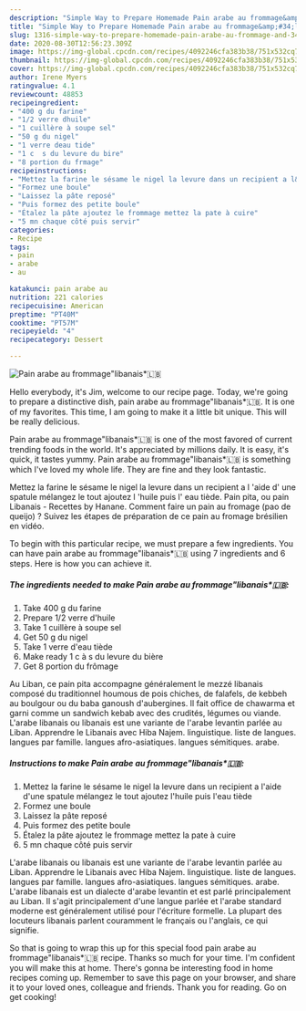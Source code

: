 ```yaml
---
description: "Simple Way to Prepare Homemade Pain arabe au frommage&amp;#34;libanais*🇱🇧"
title: "Simple Way to Prepare Homemade Pain arabe au frommage&amp;#34;libanais*🇱🇧"
slug: 1316-simple-way-to-prepare-homemade-pain-arabe-au-frommage-and-34-libanais
date: 2020-08-30T12:56:23.309Z
image: https://img-global.cpcdn.com/recipes/4092246cfa383b38/751x532cq70/pain-arabe-au-frommagelibanais🇱🇧-photo-principale-de-la-recette.jpg
thumbnail: https://img-global.cpcdn.com/recipes/4092246cfa383b38/751x532cq70/pain-arabe-au-frommagelibanais🇱🇧-photo-principale-de-la-recette.jpg
cover: https://img-global.cpcdn.com/recipes/4092246cfa383b38/751x532cq70/pain-arabe-au-frommagelibanais🇱🇧-photo-principale-de-la-recette.jpg
author: Irene Myers
ratingvalue: 4.1
reviewcount: 48853
recipeingredient:
- "400 g du farine"
- "1/2 verre dhuile"
- "1 cuillère à soupe sel"
- "50 g du nigel"
- "1 verre deau tide"
- "1 c  s du levure du bire"
- "8 portion du frmage"
recipeinstructions:
- "Mettez la farine le sésame le nigel la levure dans un recipient a l&#39;aide d&#39;une spatule mélangez le tout ajoutez l&#39;huile puis l&#39;eau tiède"
- "Formez une boule"
- "Laissez la pâte reposé"
- "Puis formez des petite boule"
- "Étalez la pâte ajoutez le frommage mettez la pate à cuire"
- "5 mn chaque côté puis servir"
categories:
- Recipe
tags:
- pain
- arabe
- au

katakunci: pain arabe au 
nutrition: 221 calories
recipecuisine: American
preptime: "PT40M"
cooktime: "PT57M"
recipeyield: "4"
recipecategory: Dessert

---
```



![Pain arabe au frommage&#34;libanais*🇱🇧](https://img-global.cpcdn.com/recipes/4092246cfa383b38/751x532cq70/pain-arabe-au-frommagelibanais🇱🇧-photo-principale-de-la-recette.jpg)

Hello everybody, it's Jim, welcome to our recipe page. Today, we're going to prepare a distinctive dish, pain arabe au frommage&#34;libanais*🇱🇧. It is one of my favorites. This time, I am going to make it a little bit unique. This will be really delicious.

Pain arabe au frommage&#34;libanais*🇱🇧 is one of the most favored of current trending foods in the world. It's appreciated by millions daily. It is easy, it's quick, it tastes yummy. Pain arabe au frommage&#34;libanais*🇱🇧 is something which I've loved my whole life. They are fine and they look fantastic.

Mettez la farine le sésame le nigel la levure dans un recipient a l &#39;aide d&#39; une spatule mélangez le tout ajoutez l &#39;huile puis l&#39; eau tiède. Pain pita, ou pain Libanais - Recettes by Hanane. Comment faire un pain au fromage (pao de queijo) ? Suivez les étapes de préparation de ce pain au fromage brésilien en vidéo.


To begin with this particular recipe, we must prepare a few ingredients. You can have pain arabe au frommage&#34;libanais*🇱🇧 using 7 ingredients and 6 steps. Here is how you can achieve it.

<!--inarticleads1-->

##### The ingredients needed to make Pain arabe au frommage&#34;libanais*🇱🇧:

1. Take 400 g du farine
1. Prepare 1/2 verre d&#39;huile
1. Take 1 cuillère à soupe sel
1. Get 50 g du nigel
1. Take 1 verre d&#39;eau tiède
1. Make ready 1 c à s du levure du bière
1. Get 8 portion du frômage


Au Liban, ce pain pita accompagne généralement le mezzé libanais composé du traditionnel houmous de pois chiches, de falafels, de kebbeh au boulgour ou du baba ganoush d&#39;aubergines. Il fait office de chawarma et garni comme un sandwich kebab avec des crudités, légumes ou viande. L&#39;arabe libanais ou libanais est une variante de l&#39;arabe levantin parlée au Liban. Apprendre le Libanais avec Hiba Najem. linguistique. liste de langues. langues par famille. langues afro-asiatiques. langues sémitiques. arabe. 

<!--inarticleads2-->

##### Instructions to make Pain arabe au frommage&#34;libanais*🇱🇧:

1. Mettez la farine le sésame le nigel la levure dans un recipient a l&#39;aide d&#39;une spatule mélangez le tout ajoutez l&#39;huile puis l&#39;eau tiède
1. Formez une boule
1. Laissez la pâte reposé
1. Puis formez des petite boule
1. Étalez la pâte ajoutez le frommage mettez la pate à cuire
1. 5 mn chaque côté puis servir


L&#39;arabe libanais ou libanais est une variante de l&#39;arabe levantin parlée au Liban. Apprendre le Libanais avec Hiba Najem. linguistique. liste de langues. langues par famille. langues afro-asiatiques. langues sémitiques. arabe. L&#39;arabe libanais est un dialecte d&#39;arabe levantin et est parlé principalement au Liban. Il s&#39;agit principalement d&#39;une langue parlée et l&#39;arabe standard moderne est généralement utilisé pour l&#39;écriture formelle. La plupart des locuteurs libanais parlent couramment le français ou l&#39;anglais, ce qui signifie. 

So that is going to wrap this up for this special food pain arabe au frommage&#34;libanais*🇱🇧 recipe. Thanks so much for your time. I'm confident you will make this at home. There's gonna be interesting food in home recipes coming up. Remember to save this page on your browser, and share it to your loved ones, colleague and friends. Thank you for reading. Go on get cooking!
